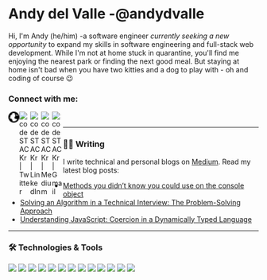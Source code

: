 # Andy del Valle -@andydvalle

Hi, I'm Andy (he/him) -a software engineer _currently seeking a new opportunity_ to expand my skills in software engineering and full-stack web development. While I'm not at home stuck in quarantine, you'll find me enjoying the nearest park or finding the next good meal. But staying at home isn't bad when you have two kitties and a dog to play with - oh and coding of course 😉

### Connect with me:

[<img align="left" alt="andydelvalle.dev | Portfolio" width="22px" src="https://raw.githubusercontent.com/iconic/open-iconic/master/svg/globe.svg"  />][portfolio]
[<img align="left" alt="codeSTACKr | Twitter" width="22px" src="https://cdn.jsdelivr.net/npm/simple-icons@v3/icons/twitter.svg" />][twitter]
[<img align="left" alt="codeSTACKr | LinkedIn" width="22px" src="https://cdn.jsdelivr.net/npm/simple-icons@v3/icons/linkedin.svg" />][linkedin]
[<img align="left" alt="codeSTACKr | Medium" width="22px" src="https://cdn.jsdelivr.net/npm/simple-icons@v3/icons/medium.svg" />][medium]
[<img align="left" alt="codeSTACKr | Gmail" width="22px" src="https://cdn.jsdelivr.net/npm/simple-icons@v3/icons/gmail.svg" />][gmail]

<br />

---

### ✍🏾 Writing

I write technical and personal blogs on [Medium](https://medium.com/@acdelvalle89). Read my latest blog posts:

<!-- BLOG-POST-LIST:START -->
- [Methods you didn’t know you could use on the console object](https://levelup.gitconnected.com/methods-you-didnt-know-you-could-use-on-the-console-object-ecb6e1f4d941?source=rss-c38f99f59e52------2)
- [Solving an Algorithm in a Technical Interview: The Problem-Solving Approach](https://medium.com/swlh/solving-an-algorithm-in-a-technical-interview-the-problem-solving-approach-9b71627b03f7?source=rss-c38f99f59e52------2)
- [Understanding JavaScript: Coercion in a Dynamically Typed Language](https://levelup.gitconnected.com/understanding-javascript-coercion-in-a-dynamically-typed-language-8807d6331fa2?source=rss-c38f99f59e52------2)
<!-- BLOG-POST-LIST:END -->

---

### 🛠 Technologies & Tools

![](https://img.shields.io/badge/JavaScript-informational?style=flat&logo=javascript&logoColor=white&color=005b4f)
![](https://img.shields.io/badge/Node.js-informational?style=flat&logo=node.js&logoColor=white&color=005b4f)
![](https://img.shields.io/badge/React-informational?style=flat&logo=react&logoColor=white&color=005b4f)
![](https://img.shields.io/badge/Ruby-informational?style=flat&logo=ruby&logoColor=white&color=005b4f)
![](https://img.shields.io/badge/Rails-informational?style=flat&logo=ruby-on-rails&logoColor=white&color=005b4f)
![](https://img.shields.io/badge/PostgreSQL-informational?style=flat&logo=postgresql&logoColor=white&color=005b4f)
![](https://img.shields.io/badge/HTML-informational?style=flat&logo=html5&logoColor=white&color=005b4f)
![](https://img.shields.io/badge/CSS-informational?style=flat&logo=css3&logoColor=white&color=005b4f)
![](https://img.shields.io/badge/Bootstrap-informational?style=flat&logo=bootstrap&logoColor=white&color=005b4f)
![](https://img.shields.io/badge/Markdown-informational?style=flat&logo=markdown&logoColor=white&color=005b4f)
![](https://img.shields.io/badge/Github-informational?style=flat&logo=github&logoColor=white&color=005b4f)
![](https://img.shields.io/badge/Canva-informational?style=flat&logo=canva&logoColor=white&color=005b4f)
![](https://img.shields.io/badge/VSCode-informational?style=flat&logo=visual-studio-code&logoColor=white&color=005b4f)

[portfolio]: https://andydelvalle.dev/
[twitter]: https://twitter.com/andyofthevalley
[linkedin]: https://www.linkedin.com/in/andydelvalle/
[medium]: https://medium.com/@acdelvalle89
[gmail]: mailto:andydelvalle89@gmail.com
